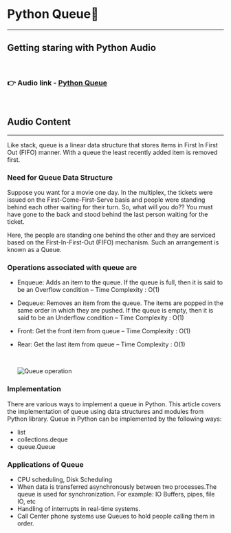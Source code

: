 # Python Queue:bookmark_tabs:
_________________

## Getting staring with Python Audio

</br>

### :point_right: **Audio link** - [Python Queue](https://drive.google.com/file/d/18WTpLxTWnaqYp4TIMN9N7ZgL_cJ4XM9Z/view?usp=sharing)  

</br>

## Audio Content

_________________

Like stack, queue is a linear data structure that stores items in First In First Out (FIFO) manner. With a queue the least recently added item is removed first.

### Need for Queue Data Structure

Suppose you want for a movie one day. In the multiplex, the tickets were issued on the First-Come-First-Serve basis and people were standing behind each other waiting for their turn. So, what will you do??  You must have gone to the back and stood behind the last person waiting for the ticket.

Here, the people are standing one behind the other and they are serviced based on the First-In-First-Out (FIFO) mechanism. Such an arrangement is known as a Queue.

### Operations associated with queue are

* Enqueue: Adds an item to the queue. If the queue is full, then it is said to be an Overflow condition – Time Complexity : O(1)
* Dequeue: Removes an item from the queue. The items are popped in the same order in which they are pushed. If the queue is empty, then it is said to be an Underflow condition – Time Complexity : O(1)
* Front: Get the front item from queue – Time Complexity : O(1)
* Rear: Get the last item from queue – Time Complexity : O(1)
  
  </br>

    ![Queue operation](../python_stack&_queue/img/image.png)

### Implementation

There are various ways to implement a queue in Python. This article covers the implementation of queue using data structures and modules from Python library.
Queue in Python can be implemented by the following ways:

* list
* collections.deque
* queue.Queue

### Applications of Queue

* CPU scheduling, Disk Scheduling
* When data is transferred asynchronously between two processes.The queue is used for synchronization. For example: IO Buffers, pipes, file IO, etc
* Handling of interrupts in real-time systems.
* Call Center phone systems use Queues to hold people calling them in order.
